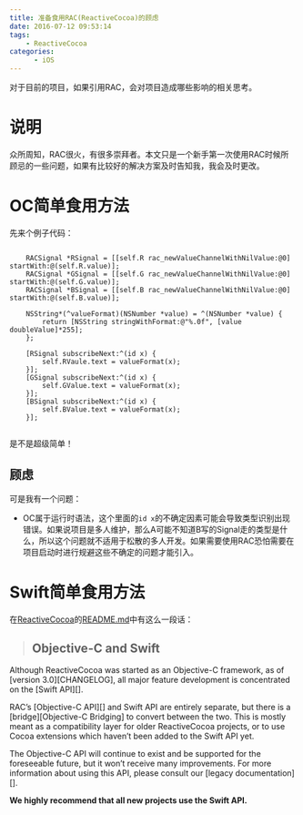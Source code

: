 ```yaml
---
title: 准备食用RAC(ReactiveCocoa)的顾虑
date: 2016-07-12 09:53:14
tags:
    - ReactiveCocoa
categories:
      - iOS
---
```


对于目前的项目，如果引用RAC，会对项目造成哪些影响的相关思考。

<!--more-->

# 说明

众所周知，RAC很火，有很多崇拜者。本文只是一个新手第一次使用RAC时候所顾忌的一些问题，如果有比较好的解决方案及时告知我，我会及时更改。


# OC简单食用方法

先来个例子代码：

```objc

    RACSignal *RSignal = [[self.R rac_newValueChannelWithNilValue:@0] startWith:@(self.R.value)];
    RACSignal *GSignal = [[self.G rac_newValueChannelWithNilValue:@0] startWith:@(self.G.value)];
    RACSignal *BSignal = [[self.B rac_newValueChannelWithNilValue:@0] startWith:@(self.B.value)];

    NSString*(^valueFormat)(NSNumber *value) = ^(NSNumber *value) {
        return [NSString stringWithFormat:@"%.0f", [value doubleValue]*255];
    };
    
    [RSignal subscribeNext:^(id x) {
        self.RVaule.text = valueFormat(x);
    }];
    [GSignal subscribeNext:^(id x) {
        self.GValue.text = valueFormat(x);
    }];
    [BSignal subscribeNext:^(id x) {
        self.BValue.text = valueFormat(x);
    }];
    
```

是不是超级简单！


## 顾虑

可是我有一个问题：

- OC属于运行时语法，这个里面的`id x`的不确定因素可能会导致类型识别出现错误。如果说项目是多人维护，那么A可能不知道B写的Signal走的类型是什么，所以这个问题就不适用于松散的多人开发。如果需要使用RAC恐怕需要在项目启动时进行规避这些不确定的问题才能引入。


# Swift简单食用方法

在[ReactiveCocoa](https://github.com/ReactiveCocoa/ReactiveCocoa)的[README.md](https://github.com/ReactiveCocoa/ReactiveCocoa#objective-c-and-swift)中有这么一段话：

> ## Objective-C and Swift
>
  Although ReactiveCocoa was started as an Objective-C framework, as of [version
  3.0][CHANGELOG], all major feature development is concentrated on the [Swift API][].
>
  RAC’s [Objective-C API][] and Swift API are entirely separate, but there is
  a [bridge][Objective-C Bridging] to convert between the two. This
  is mostly meant as a compatibility layer for older ReactiveCocoa projects, or to
  use Cocoa extensions which haven’t been added to the Swift API yet.
>
  The Objective-C API will continue to exist and be supported for the foreseeable
  future, but it won’t receive many improvements. For more information about using
  this API, please consult our [legacy documentation][].
>
  **We highly recommend that all new projects use the Swift API.**
